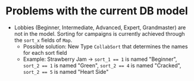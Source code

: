 # Problems with the current DB model

- Lobbies (Beginner, Intermediate, Advanced, Expert, Grandmaster) are not in the model. Sorting for campaigns is currently achieved through the `sort_x` fields of `Map`.
  - Possible solution: New Type `CollabSort` that determines the names for each sort field
  - Example: Strawberry Jam -> `sort_1 == 1` is named "Beginner", `sort_2 == 1` is named "Green", `sort_2 == 4` is named "Cracked", `sort_2 == 5` is named "Heart Side"